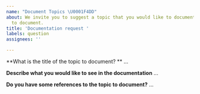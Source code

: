 ```yaml
---
name: "Document Topics \U0001F4DD"
about: We invite you to suggest a topic that you would like to document or ask us
  to document.
title: 'Documentation request '
labels: question
assignees: ''

---
```


**What is the title of the topic to document? **
...

**Describe what you would like to see in the documentation**
...

**Do you have some references to the topic to document?**
...
